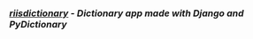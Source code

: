 ### *[riisdictionary](https://riisdictionary.herokuapp.com) - Dictionary app made with Django and PyDictionary*

